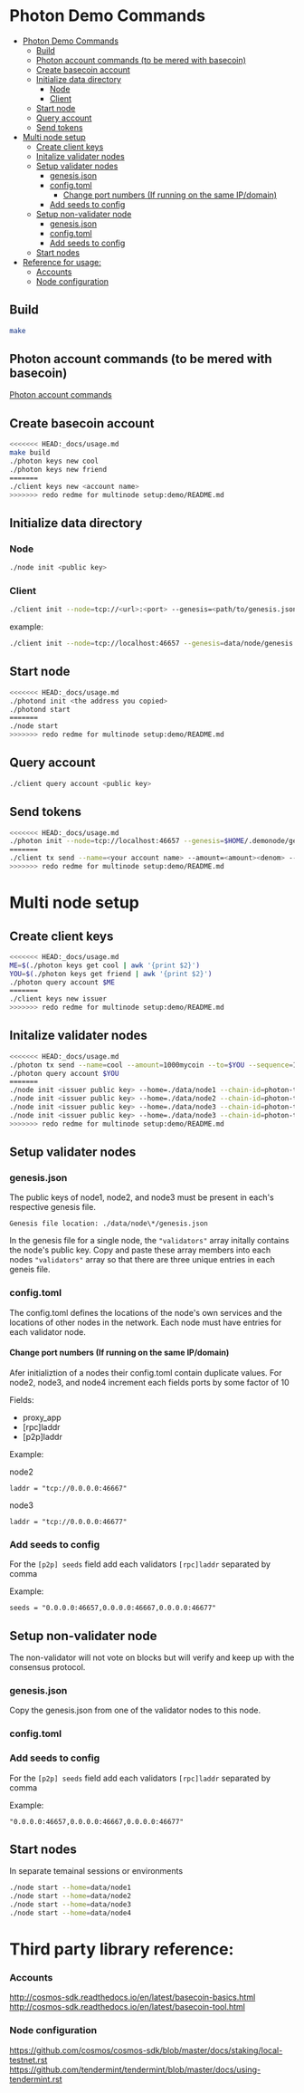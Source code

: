 # Photon Demo Commands

- [Photon Demo Commands](#photon-demo-commands)
  * [Build](#build)
  * [Photon account commands (to be mered with basecoin)](#photon-account-commands--to-be-mered-with-basecoin-)
  * [Create basecoin account](#create-basecoin-account)
  * [Initialize data directory](#initialize-data-directory)
    + [Node](#node)
    + [Client](#client)
  * [Start node](#start-node)
  * [Query account](#query-account)
  * [Send tokens](#send-tokens)
- [Multi node setup](#multi-node-setup)
  * [Create client keys](#create-client-keys)
  * [Initalize validater nodes](#initalize-validater-nodes)
  * [Setup validater nodes](#setup-validater-nodes)
    + [genesis.json](#genesisjson)
    + [config.toml](#configtoml)
      - [Change port numbers (If running on the same IP/domain)](#change-port-numbers--if-running-on-the-same-ip-domain-)
    + [Add seeds to config](#add-seeds-to-config)
  * [Setup non-validater node](#setup-non-validater-node)
    + [genesis.json](#genesisjson-1)
    + [config.toml](#configtoml-1)
    + [Add seeds to config](#add-seeds-to-config-1)
  * [Start nodes](#start-nodes)
- [Reference for usage:](#reference-for-usage-)
    + [Accounts](#accounts)
    + [Node configuration](#node-configuration)

## Build

```sh
make
```

## Photon account commands (to be mered with basecoin)

<a href="../_docs/accounts.md">Photon account commands</a>

## Create basecoin account

```sh
<<<<<<< HEAD:_docs/usage.md
make build
./photon keys new cool
./photon keys new friend
=======
./client keys new <account name>
>>>>>>> redo redme for multinode setup:demo/README.md
```

## Initialize data directory

### Node

```sh
./node init <public key>
```

### Client

```sh
./client init --node=tcp://<url>:<port> --genesis=<path/to/genesis.json>
```

example:

```sh
./client init --node=tcp://localhost:46657 --genesis=data/node/genesis.json
```

## Start node

```sh
<<<<<<< HEAD:_docs/usage.md
./photond init <the address you copied>
./photond start
=======
./node start
>>>>>>> redo redme for multinode setup:demo/README.md
```

## Query account

```sh
./client query account <public key>
```

## Send tokens

```sh
<<<<<<< HEAD:_docs/usage.md
./photon init --node=tcp://localhost:46657 --genesis=$HOME/.demonode/genesis.json
=======
./client tx send --name=<your account name> --amount=<amount><denom> --to=<public key> --sequence=<sqn number>
>>>>>>> redo redme for multinode setup:demo/README.md
```

# Multi node setup

## Create client keys

```sh
<<<<<<< HEAD:_docs/usage.md
ME=$(./photon keys get cool | awk '{print $2}')
YOU=$(./photon keys get friend | awk '{print $2}')
./photon query account $ME
=======
./client keys new issuer
>>>>>>> redo redme for multinode setup:demo/README.md
```

## Initalize validater nodes

```sh
<<<<<<< HEAD:_docs/usage.md
./photon tx send --name=cool --amount=1000mycoin --to=$YOU --sequence=1
./photon query account $YOU
=======
./node init <issuer public key> --home=./data/node1 --chain-id=photon-test
./node init <issuer public key> --home=./data/node2 --chain-id=photon-test
./node init <issuer public key> --home=./data/node3 --chain-id=photon-test
./node init <issuer public key> --home=./data/node3 --chain-id=photon-test
>>>>>>> redo redme for multinode setup:demo/README.md
```


## Setup validater nodes

### genesis.json

The public keys of node1, node2, and node3 must be present in each's respective genesis file.

`Genesis file location: ./data/node\*/genesis.json`

In the genesis file for a single node, the `"validators"` array initally contains the node's public key.
Copy and paste these array members into each nodes `"validators"` array so that there are three unique entries in each geneis file.

### config.toml

The config.toml defines the locations of the node's own services and the locations of other nodes in the network.
Each node must have entries for each validator node.

#### Change port numbers (If running on the same IP/domain)

Afer initializtion of a nodes their config.toml contain duplicate values.
For node2, node3, and node4 increment each fields ports by some factor of 10

Fields:
* proxy_app
* [rpc]laddr
* [p2p]laddr

Example:

node2
```
laddr = "tcp://0.0.0.0:46667"
```

node3
```
laddr = "tcp://0.0.0.0:46677"
```

### Add seeds to config

For the `[p2p] seeds` field add each validators `[rpc]laddr` separated by comma

Example:
```
seeds = "0.0.0.0:46657,0.0.0.0:46667,0.0.0.0:46677"
```

## Setup non-validater node

The non-validator will not vote on blocks but will verify and keep up with the consensus protocol.

### genesis.json

Copy the genesis.json from one of the validator nodes to this node.

### config.toml

### Add seeds to config

For the `[p2p] seeds` field add each validators `[rpc]laddr` separated by comma

Example:
```
"0.0.0.0:46657,0.0.0.0:46667,0.0.0.0:46677"
```

## Start nodes

In separate temainal sessions or environments

```sh
./node start --home=data/node1
./node start --home=data/node2
./node start --home=data/node3
./node start --home=data/node4
```

# Third party library reference:

### Accounts

http://cosmos-sdk.readthedocs.io/en/latest/basecoin-basics.html
http://cosmos-sdk.readthedocs.io/en/latest/basecoin-tool.html

### Node configuration
https://github.com/cosmos/cosmos-sdk/blob/master/docs/staking/local-testnet.rst
https://github.com/tendermint/tendermint/blob/master/docs/using-tendermint.rst
